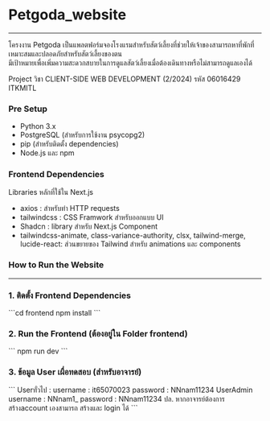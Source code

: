 <h1>Petgoda_website</h1>
<hr>
<p>
  โครงงาน Petgoda เป็นแพลตฟอร์มจองโรงแรมสำหรับสัตว์เลี้ยงที่ช่วยให้เจ้าของสามารถหาที่พักที่เหมาะสมและปลอดภัยสำหรับสัตว์เลี้ยงของตน <br>
  มีเป้าหมายเพื่อเพิ่มความสะดวกสบายในการดูแลสัตว์เลี้ยงเมื่อต้องเดินทางหรือไม่สามารถดูแลเองได้
</p>
<p>Project วิชา CLIENT-SIDE WEB DEVELOPMENT (2/2024) รหัส 06016429 ITKMITL</p>

<h3>Pre Setup</h3>
<ul>
  <li>Python 3.x</li>
  <li>PostgreSQL (สำหรับการใช้งาน psycopg2)</li>
  <li>pip (สำหรับติดตั้ง dependencies)</li>
  <li>Node.js และ npm</li>
</ul>

<h3>Frontend Dependencies</h3>
<p>Libraries หลักที่ใช้ใน Next.js</p>
<ul>
  <li>axios : สำหรับทำ HTTP requests</li>
  <li>tailwindcss : CSS Framwork สำหรับออกแบบ UI</li>
  <li>Shadcn : library สำหรับ Next.js Component</li>
  <li>tailwindcss-animate, class-variance-authority, clsx, tailwind-merge, lucide-react: ส่วนขยายของ Tailwind สำหรับ animations และ components</li>
</ul>

<h3>How to Run the Website</h3>
<hr>
<h3>1. ติดตั้ง Frontend Dependencies</h3>
```cd frontend
    npm install
```
<h3>2. Run the Frontend (ต้องอยู่ใน Folder frontend)</h3>
```
    npm run dev
```
<h3>3. ข้อมูล User เผื่อทดสอบ (สำหรับอาจารย์)</h3>
```
    Userทั่วไป : 
    username : it65070023
    password : NNnam11234
    UserAdmin
    username : NNnam1_
    password : NNnam11234
    ปล. หากอาจารย์ต้องการสร้างaccount เองสามารถ สร้างและ login ได้
```
